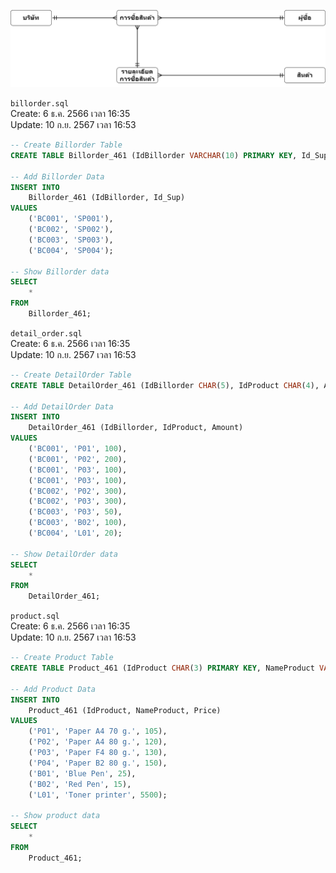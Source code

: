 ![Preview Image](./README.png)

`billorder.sql`<br>
Create: 6 ธ.ค. 2566 เวลา 16:35<br>
Update: 10 ก.ย. 2567 เวลา 16:53<br>
```sql
-- Create Billorder Table
CREATE TABLE Billorder_461 (IdBillorder VARCHAR(10) PRIMARY KEY, Id_Sup VARCHAR(10)) ENGINE = MYISAM;

-- Add Billorder Data
INSERT INTO
	Billorder_461 (IdBillorder, Id_Sup)
VALUES
	('BC001', 'SP001'),
	('BC002', 'SP002'),
	('BC003', 'SP003'),
	('BC004', 'SP004');

-- Show Billorder data
SELECT
	*
FROM
	Billorder_461;

```
`detail_order.sql`<br>
Create: 6 ธ.ค. 2566 เวลา 16:35<br>
Update: 10 ก.ย. 2567 เวลา 16:53<br>
```sql
-- Create DetailOrder Table
CREATE TABLE DetailOrder_461 (IdBillorder CHAR(5), IdProduct CHAR(4), Amount INT(8)) ENGINE = MYISAM;

-- Add DetailOrder Data
INSERT INTO
	DetailOrder_461 (IdBillorder, IdProduct, Amount)
VALUES
	('BC001', 'P01', 100),
	('BC001', 'P02', 200),
	('BC001', 'P03', 100),
	('BC001', 'P03', 100),
	('BC002', 'P02', 300),
	('BC002', 'P03', 300),
	('BC003', 'P03', 50),
	('BC003', 'B02', 100),
	('BC004', 'L01', 20);

-- Show DetailOrder data
SELECT
	*
FROM
	DetailOrder_461;

```
`product.sql`<br>
Create: 6 ธ.ค. 2566 เวลา 16:35<br>
Update: 10 ก.ย. 2567 เวลา 16:53<br>
```sql
-- Create Product Table
CREATE TABLE Product_461 (IdProduct CHAR(3) PRIMARY KEY, NameProduct VARCHAR(20), Price INT(4)) ENGINE = MYISAM;

-- Add Product Data 
INSERT INTO
	Product_461 (IdProduct, NameProduct, Price)
VALUES
	('P01', 'Paper A4 70 g.', 105),
	('P02', 'Paper A4 80 g.', 120),
	('P03', 'Paper F4 80 g.', 130),
	('P04', 'Paper B2 80 g.', 150),
	('B01', 'Blue Pen', 25),
	('B02', 'Red Pen', 15),
	('L01', 'Toner printer', 5500);

-- Show product data 
SELECT
	*
FROM
	Product_461;

```
